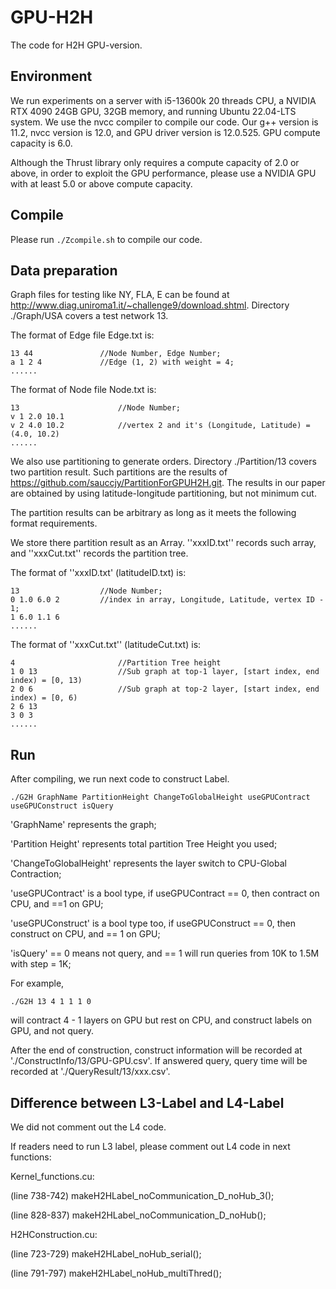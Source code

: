 # GPU-H2H
The code for H2H GPU-version.

## Environment

We run experiments on a server with i5-13600k 20 threads CPU, a NVIDIA RTX 4090 24GB GPU, 32GB memory, and running Ubuntu 22.04-LTS system. 
We use the nvcc compiler to compile our code. Our g++ version is 11.2, nvcc version is 12.0, and GPU driver version is 12.0.525. GPU compute capacity is 6.0.

Although the Thrust library only requires a compute capacity of 2.0 or above, in order to exploit the GPU performance, please use a NVIDIA GPU with at least 5.0 or above compute capacity.


## Compile

Please run 
```./Zcompile.sh```
to compile our code.


## Data preparation

Graph files for testing like NY, FLA, E can be found at http://www.diag.uniroma1.it/~challenge9/download.shtml.
Directory ./Graph/USA covers a test network 13. 

The format of Edge file Edge.txt is:
```
13 44               //Node Number, Edge Number;
a 1 2 4             //Edge (1, 2) with weight = 4;
......
```

The format of Node file Node.txt is:
```
13                      //Node Number;
v 1 2.0 10.1
v 2 4.0 10.2            //vertex 2 and it's (Longitude, Latitude) = (4.0, 10.2)
......
```

We also use partitioning to generate orders. Directory ./Partition/13 covers two partition result. 
Such partitions are the results of https://github.com/sauccjy/PartitionForGPUH2H.git. 
The results in our paper are obtained by using latitude-longitude partitioning, but not minimum cut.

The partition results can be arbitrary as long as it meets the following format requirements.

We store there partition result as an Array. ''xxxID.txt'' records such array, and ''xxxCut.txt'' records the partition tree.

The format of ''xxxID.txt' (latitudeID.txt) is:
```
13                  //Node Number;
0 1.0 6.0 2         //index in array, Longitude, Latitude, vertex ID - 1;
1 6.0 1.1 6
......
```

The format of ''xxxCut.txt'' (latitudeCut.txt) is:
```
4                       //Partition Tree height
1 0 13                  //Sub graph at top-1 layer, [start index, end index) = [0, 13)
2 0 6                   //Sub graph at top-2 layer, [start index, end index) = [0, 6)
2 6 13
3 0 3
......
```

## Run
After compiling, we run next code to construct Label.
```
./G2H GraphName PartitionHeight ChangeToGlobalHeight useGPUContract useGPUConstruct isQuery
```

'GraphName' represents the graph;

'Partition Height' represents total partition Tree Height you used;

'ChangeToGlobalHeight' represents the layer switch to CPU-Global Contraction;

'useGPUContract' is a bool type, if useGPUContract == 0, then contract on CPU, and ==1 on GPU;

'useGPUConstruct' is a bool type too, if useGPUConstruct == 0, then construct on CPU, and == 1 on GPU;

'isQuery' == 0 means not query, and == 1 will run queries from 10K to 1.5M with step = 1K;

For example, 
```
./G2H 13 4 1 1 1 0
```
will contract 4 - 1 layers on GPU but rest on CPU,  and construct labels on GPU, and not query. 

After the end of construction, construct information will be recorded at './ConstructInfo/13/GPU-GPU.csv'.
If answered query, query time will be recorded at './QueryResult/13/xxx.csv'.


## Difference between L3-Label and L4-Label

We did not comment out the L4 code.

If readers need to run L3 label, please comment out L4 code in next functions:

Kernel_functions.cu: 

(line 738-742) makeH2HLabel_noCommunication_D_noHub_3();

(line 828-837) makeH2HLabel_noCommunication_D_noHub();
                     
H2HConstruction.cu: 

(line 723-729) makeH2HLabel_noHub_serial();

(line 791-797) makeH2HLabel_noHub_multiThred();
                     
